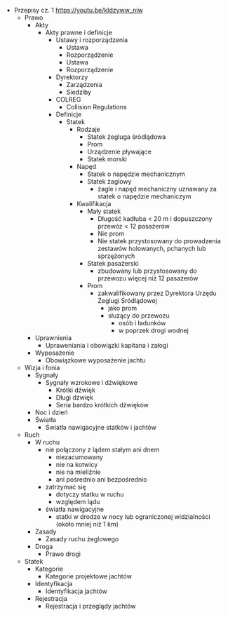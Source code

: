 - Przepisy cz. 1 https://youtu.be/kIdzyww_niw
  - Prawo
    - Akty
      - Akty prawne i definicje
        - Ustawy i rozporządzenia
          - Ustawa
          - Rozporządzenie
          - Ustawa
          - Rozporządzenie
        - Dyrektorzy
          - Zarządzenia
          - Siedziby
        - COLREG
          - Collision Regulations
        - Definicje
          - Statek
            - Rodzaje
              - Statek żegluga śródlądowa
              - Prom
              - Urządzenie pływające
              - Statek morski
            - Napęd
              - Statek o napędzie mechanicznym
              - Statek żaglowy
                - żagle i napęd mechaniczny uznawany za statek o napędzie mechaniczym
            - Kwalifikacja
              - Mały statek
                - Długość kadłuba < 20 m i dopuszczony przewóz < 12 pasażerów
                - Nie prom
                - Nie statek przystosowany do prowadzenia zestawów holowanych, pchanych lub sprzężonych
              - Statek pasażerski
                - zbudowany lub przystosowany do przewozu więcej niż 12 pasażerów
              - Prom
                - zakwalifikowany przez Dyrektora Urzędu Żeglugi Śródlądowej
                  - jako prom
                  - służący do przewozu
                    - osób i ładunków
                    - w poprzek drogi wodnej
    - Uprawnienia
      - Upraweniania i obowiązki kapitana i załogi
    - Wyposażenie
      - Obowiązkowe wyposażenie jachtu
  - Wizja i fonia
    - Sygnały
      - Sygnały wzrokowe i dźwiękowe
        - Krótki dźwięk
        - Długi dźwięk
        - Seria bardzo krótkich dźwięków
    - Noc i dzień
    - Światła
      - Światła nawigacyjne statków i jachtów
  - Ruch
    - W ruchu
      - nie połączony z lądem stałym ani dnem
        - niezacumowany
        - nie na kotwicy
        - nie na mieliźnie
        - ani pośrednio ani bezpośrednio
      - zatrzymać się
        - dotyczy statku w ruchu
        - względem lądu
      - światła nawigacyjne
        - statki w drodze w nocy lub ograniczonej widzialności (około mniej niż 1 km)
    - Zasady
      - Zasady ruchu żeglowego
    - Droga
      - Prawo drogi
  - Statek
    - Kategorie
      - Kategorie projektowe jachtów
    - Identyfikacja
      - Identyfikacja jachtów
    - Rejestracja
      - Rejestracja i przeglądy jachtów
